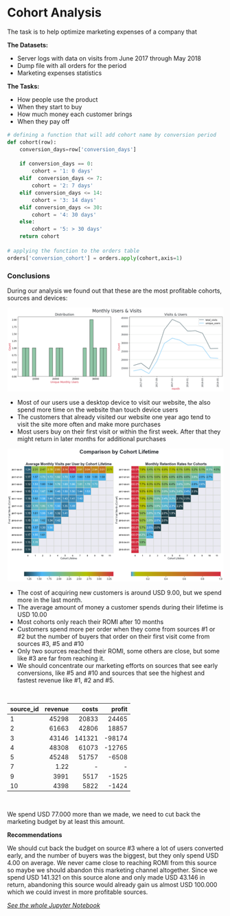 # Cohort Analysis

The task is to help optimize marketing expenses of a company that 

**The Datasets:**
* Server logs with data on visits from June 2017 through May 2018
* Dump file with all orders for the period
* Marketing expenses statistics

**The Tasks:**
* How people use the product
* When they start to buy
* How much money each customer brings
* When they pay off

~~~~python
# defining a function that will add cohort name by conversion period
def cohort(row):
    conversion_days=row['conversion_days']
    
    if conversion_days == 0:
        cohort = '1: 0 days'
    elif  conversion_days <= 7:
        cohort = '2: 7 days'
    elif conversion_days <= 14:
        cohort = '3: 14 days'
    elif conversion_days <= 30:
        cohort = '4: 30 days'
    else:
        cohort = '5: > 30 days'
    return cohort

# applying the function to the orders table
orders['conversion_cohort'] = orders.apply(cohort,axis=1)
~~~~

### Conclusions
During our analysis we found out that these are the most profitable cohorts, sources and devices:

<img src="Monthly_Visits.png">

* Most of our users use a desktop device to visit our website, the also spend more time on the website than touch device users
* The customers that already visited our website one year ago tend to visit the site more often and make more purchases
* Most users buy on their first visit or within the first week. After that they might return in later months for additional purchases
  
<img src="Cohort_Analysis.png">

* The cost of acquiring new customers is around USD 9.00, but we spend more in the last month.
* The average amount of money a customer spends during their lifetime is USD 10.00
* Most cohorts only reach their ROMI after 10 months
* Customers spend more per order when they come from sources #1 or #2 but the number of buyers that order on their first visit come from sources #3, #5 and #10
* Only two sources reached their ROMI, some others are close, but some like #3 are far from reaching it.
* We should concentrate our marketing efforts on sources that see early conversions, like #5 and #10 and sources that see the highest and fastest revenue like #1, #2 and #5.

<br>

source_id|revenue|costs|profit
---|--:|--:|--:
1|45298|20833|24465
2|61663|42806|18857
3|43146|141321|-98174
4|48308|61073|-12765
5|45248|51757|-6508
7|1.22|-|-
9|3991|5517|-1525
10|4398|5822|-1424

<br>

We spend USD 77.000 more than we made, we need to cut back the marketing budget by at least this amount.

**Recommendations**

We should cut back the budget on source #3 where a lot of users converted early, and the number of buyers was the biggest, but they only spend USD 4.00 on average. We never came close to reaching ROMI from this source so maybe we should abandon this marketing channel altogether. Since we spend USD 141.321 on this source alone and only made USD 43.146 in return, abandoning this source would already gain us almost USD 100.000 which we could invest in more profitable sources.

[*See the whole Jupyter Notebook*]("linktonotebook")